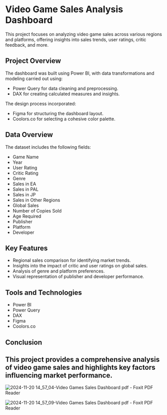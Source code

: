 # Video Game Sales Analysis Dashboard

This project focuses on analyzing video game sales across various regions and platforms, offering insights into sales trends, user ratings, critic feedback, and more.

## Project Overview

The dashboard was built using Power BI, with data transformations and modeling carried out using:

- Power Query for data cleaning and preprocessing.
- DAX for creating calculated measures and insights.

The design process incorporated:

- Figma for structuring the dashboard layout.
- Coolors.co for selecting a cohesive color palette.

## Data Overview

The dataset includes the following fields:

- Game Name
- Year
- User Rating
- Critic Rating
- Genre
- Sales in EA
- Sales in PAL
- Sales in JP
- Sales in Other Regions
- Global Sales
- Number of Copies Sold
- Age Required
- Publisher
- Platform
- Developer

## Key Features

- Regional sales comparison for identifying market trends.
- Insights into the impact of critic and user ratings on global sales.
- Analysis of genre and platform preferences.
- Visual representation of publisher and developer performance.

## Tools and Technologies

- Power BI
- Power Query
- DAX
- Figma
- Coolors.co

## Conclusion

This project provides a comprehensive analysis of video game sales and highlights key factors influencing market performance.
---
![2024-11-20 14_57_04-Video Games Sales Dashboard pdf - Foxit PDF Reader](https://github.com/user-attachments/assets/c3298ef0-a59d-46cb-b13d-8d2cd28f743f)

![2024-11-20 14_57_09-Video Games Sales Dashboard pdf - Foxit PDF Reader](https://github.com/user-attachments/assets/4bb4f4e3-5e49-4086-af97-d5e5c5ca8c5d)


